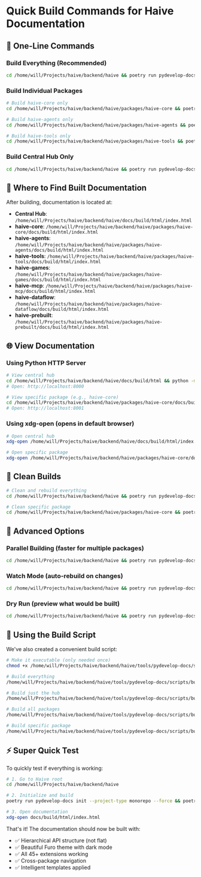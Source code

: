 # Quick Build Commands for Haive Documentation

## 🚀 One-Line Commands

### Build Everything (Recommended)

```bash
cd /home/will/Projects/haive/backend/haive && poetry run pydevelop-docs build --all
```

### Build Individual Packages

```bash
# Build haive-core only
cd /home/will/Projects/haive/backend/haive/packages/haive-core && poetry run pydevelop-docs init --force && poetry run pydevelop-docs build

# Build haive-agents only
cd /home/will/Projects/haive/backend/haive/packages/haive-agents && poetry run pydevelop-docs init --force && poetry run pydevelop-docs build

# Build haive-tools only
cd /home/will/Projects/haive/backend/haive/packages/haive-tools && poetry run pydevelop-docs init --force && poetry run pydevelop-docs build
```

### Build Central Hub Only

```bash
cd /home/will/Projects/haive/backend/haive && poetry run pydevelop-docs init --project-type central-hub && poetry run pydevelop-docs build --hub-only
```

## 📁 Where to Find Built Documentation

After building, documentation is located at:

- **Central Hub**: `/home/will/Projects/haive/backend/haive/docs/build/html/index.html`
- **haive-core**: `/home/will/Projects/haive/backend/haive/packages/haive-core/docs/build/html/index.html`
- **haive-agents**: `/home/will/Projects/haive/backend/haive/packages/haive-agents/docs/build/html/index.html`
- **haive-tools**: `/home/will/Projects/haive/backend/haive/packages/haive-tools/docs/build/html/index.html`
- **haive-games**: `/home/will/Projects/haive/backend/haive/packages/haive-games/docs/build/html/index.html`
- **haive-mcp**: `/home/will/Projects/haive/backend/haive/packages/haive-mcp/docs/build/html/index.html`
- **haive-dataflow**: `/home/will/Projects/haive/backend/haive/packages/haive-dataflow/docs/build/html/index.html`
- **haive-prebuilt**: `/home/will/Projects/haive/backend/haive/packages/haive-prebuilt/docs/build/html/index.html`

## 🌐 View Documentation

### Using Python HTTP Server

```bash
# View central hub
cd /home/will/Projects/haive/backend/haive/docs/build/html && python -m http.server 8000
# Open: http://localhost:8000

# View specific package (e.g., haive-core)
cd /home/will/Projects/haive/backend/haive/packages/haive-core/docs/build/html && python -m http.server 8001
# Open: http://localhost:8001
```

### Using xdg-open (opens in default browser)

```bash
# Open central hub
xdg-open /home/will/Projects/haive/backend/haive/docs/build/html/index.html

# Open specific package
xdg-open /home/will/Projects/haive/backend/haive/packages/haive-core/docs/build/html/index.html
```

## 🧹 Clean Builds

```bash
# Clean and rebuild everything
cd /home/will/Projects/haive/backend/haive && poetry run pydevelop-docs clean --all && poetry run pydevelop-docs build --all

# Clean specific package
cd /home/will/Projects/haive/backend/haive/packages/haive-core && poetry run pydevelop-docs clean && poetry run pydevelop-docs build
```

## 🔧 Advanced Options

### Parallel Building (faster for multiple packages)

```bash
cd /home/will/Projects/haive/backend/haive && poetry run pydevelop-docs build --all --parallel
```

### Watch Mode (auto-rebuild on changes)

```bash
cd /home/will/Projects/haive/backend/haive && poetry run pydevelop-docs build --watch
```

### Dry Run (preview what would be built)

```bash
cd /home/will/Projects/haive/backend/haive && poetry run pydevelop-docs build --all --dry-run
```

## 📝 Using the Build Script

We've also created a convenient build script:

```bash
# Make it executable (only needed once)
chmod +x /home/will/Projects/haive/backend/haive/tools/pydevelop-docs/scripts/build-haive-docs.sh

# Build everything
/home/will/Projects/haive/backend/haive/tools/pydevelop-docs/scripts/build-haive-docs.sh all

# Build just the hub
/home/will/Projects/haive/backend/haive/tools/pydevelop-docs/scripts/build-haive-docs.sh hub

# Build all packages
/home/will/Projects/haive/backend/haive/tools/pydevelop-docs/scripts/build-haive-docs.sh packages

# Build specific package
/home/will/Projects/haive/backend/haive/tools/pydevelop-docs/scripts/build-haive-docs.sh haive-core
```

## ⚡ Super Quick Test

To quickly test if everything is working:

```bash
# 1. Go to Haive root
cd /home/will/Projects/haive/backend/haive

# 2. Initialize and build
poetry run pydevelop-docs init --project-type monorepo --force && poetry run pydevelop-docs build --all

# 3. Open documentation
xdg-open docs/build/html/index.html
```

That's it! The documentation should now be built with:

- ✅ Hierarchical API structure (not flat)
- ✅ Beautiful Furo theme with dark mode
- ✅ All 45+ extensions working
- ✅ Cross-package navigation
- ✅ Intelligent templates applied
